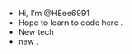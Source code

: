 - Hi, I’m @HEee6991 
- Hope to learn to code here .
- New tech 
- new .

<!---
HEee6991/HEee6991 is a ✨ special ✨ repository because its `README.md` (this file) appears on your GitHub profile.
You can click the Preview link to take a look at your changes.
--->
